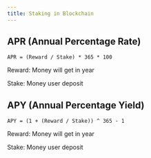```yaml
---
title: Staking in Blockchain
---
```

## APR (Annual Percentage Rate)

```
APR = (Reward / Stake) * 365 * 100
```

Reward: Money will get in year

Stake: Money user deposit

## APY (Annual Percentage Yield)

```
APY = (1 + (Reward / Stake)) ^ 365 - 1
```

Reward: Money will get in year

Stake: Money user deposit
